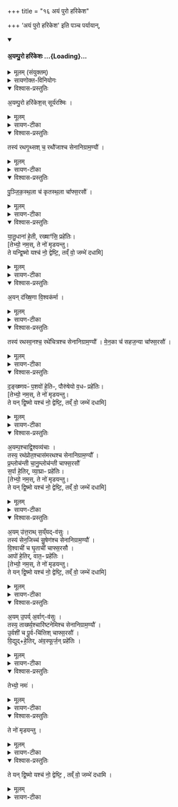 +++
title = "१६ अयं पुरो हरिकेश"

+++
‘अयं पुरो हरिकेश' इति पञ्च पर्यायान्,

<div class="js_include" includetitle="false" newlevelforh1="4" unfilled url="/vedAH_yajuH/taittirIyam/saMhitA/yajuH/sarva-prastutiH/4/4/03_choDAkhyeShTakopadhAnam/ayaM_puro_harikeshaH.md">
<details open><summary><h4>अ॒यम्पु॒रो हरि॑केशः ...{Loading}...</h4></summary>
<details><summary>मूलम् (संयुक्तम्)</summary>

अ॒यम्पु॒रो हरि॑केश॒स्सूर्य॑रश्मि॒स्तस्य॑ रथगृ॒थ्सश्च॒ रथौ॑जाश्च सेनानिग्राम॒ण्यौ॑ पुञ्जिकस्थ॒ला च॑ कृतस्थ॒ला चा᳚फ्स॒रसौ॑ यातु॒धाना॑ हे॒ती रख्षाꣳ॑सि॒ प्रहे॑तिर॒यन्द॑ख्षि॒णा वि॒श्वक॑र्मा॒ तस्य॑ रथस्व॒नश्च॒ रथे॑चित्रश्च सेनानिग्राम॒ण्यौ॑ मेन॒का च॑ सहज॒न्या चा᳚फ्स॒रसौ॑ द॒ङ्ख्ष्णवᳶ॑ प॒शवो॑ हे॒तिᳶ पौरु॑षेयो व॒धᳶ प्रहे॑तिर॒यम्प॒श्चाद्वि॒श्वव्य॑चा॒स्तस्य॒ रथ॑प्रोत॒श्चास॑मरथश्च सेनानिग्राम॒ण्यौ᳚ प्र॒म्लोच॑न्ती च [7]  अ॒नु॒म्लोच॑न्ती चाफ्स॒रसौ॑ स॒र्पा हे॒तिर्व्या॒घ्राᳶ प्रहे॑तिर॒यमु॑त्त॒राथ्स॒य्ँयद्व॑सु॒स्तस्य॑ सेन॒जिच्च॑ सु॒षेण॑श्च सेनानिग्राम॒ण्यौ॑ वि॒श्वाची॑ च घृ॒ताची॑ चाफ्स॒रसा॒वापो॑ हे॒तिर्वात॒ᳶ प्रहे॑तिर॒यमु॒पर्य॒र्वाग्व॑सु॒स्तस्य॒ तार्ख्ष्य॒श्चारि॑ष्टनेमिश्च सेनानिग्राम॒ण्या॑वु॒र्वशी॑ च पू॒र्वचि॑त्तिश्चाफ्स॒रसौ॑ वि॒द्युद्धे॒तिर॑व॒स्फूर्ज॒न्प्रहे॑ति॒स्तेभ्यो॒ नम॒स्ते नो॑ मृडयन्तु॒ ते यम् [8]  द्वि॒ष्मो यश्च॑ नो॒ द्वेष्टि॒ तव्ँवो॒ जम्भे॑ दधाम्य्
</details>
<details><summary>सायणोक्त-विनियोगः</summary>

(अथ चतुर्थकाण्डे चतुर्थप्रपाठके तृतीयोऽनुवाकः) ।
द्वितीयेऽनुवाके नाकसदाख्या इष्टका उक्ताः।  
अथ तृतीयो चोडाख्या इष्टका उच्यन्ते ।  
कल्पः—“तासु पुरीषमध्यू (ध्यु) ह्यायं पुरो हरिकेश इति पञ्च चोडाअभ्युपदधाति द्वेष्यं मनसा ध्यानन्पश्चात्प्राचीमुत्तमाम्” इति।    
तत्र प्रथमं मन्त्रमाह— अयं पुरो हरिकेश इति ।

एतैर्मन्त्रैः साध्यमुपधानं विधत्ते—
“पञ्चचोडा उप दधात्यप्सरस एवैतमेता भूता अमुष्मिल्ँ लोक उप शेरेऽथो तनूपानीरेवैता यजमानस्य” [सं. का. ५ प्र. ३ अ. ७] इति।  
चूड संवरण इत्यास्माद्धातोरुत्पन्नश्चोडाशब्दः ।   नाकसदामुपरि च्छिद्रावरणार्थत्वादेता इष्टकाश्चोडा इत्युच्यन्ते ।   पञ्चसंख्याकाश्चोडाः पञ्चचाडोस्तासामु पधाने सत्येता इष्टका अप्सरस एव भूताः स्वर्गे लोक एनं यजमानमुपशेरते ।   अपि च, एता अप्सरसो यजमानस्य तनूपानीरेव शरीरपालनपरा एव ।  
उपधानकाले ध्यानविशेषं विधत्ते— “यं द्विष्यात्तमुपदधद्ध्यायेदेताभ्य एवैनं देवताभ्य आ वृश्चाति ताजगार्ति मार्छति” (सं. का. ५ प्र. ३ अ. ७) इति।  
यजमानो यं पुरुषं द्विष्यात्तं द्वेष्यमध्वर्युरुपधानं कुर्वन्ध्यायेत् ।   तेन ध्यानेनैताभ्य एवाग्निसेनान्यादिभ्यो देवताभ्य एनं द्वेष्यमावृश्चति सर्वतो विच्छिन्नं करोति ।   ताजगार्तिमार्छति तदानीमेव मरणं प्राप्नोति ।

नाकसदामुपरि पञ्चचोडोपधानं विधत्ते— “उत्तरा नाकसद्भ्य उप दधाति यथा जायामनीय गृहेषु निषादयति तादृगेव तत्” [सं. का. ५ प्र. ३ अ. ७] इति।  
गृहस्थानीया नाकसदो जायास्थानीयाः पञ्चचोडाः ।  
तत्रायं पश्चादिति तृतीयमन्त्रेणोपधेया येयमिष्टका तस्याश्चरमत्वं विधत्ते— “पश्चात्प्राचीमुत्तरामुप दधाति तस्मात्पश्चात्प्राची पत्न्यन्वास्ते” [सं. का. ५ प्र. ३ अ. ७] इति।  
यस्मात्पश्चिमायां दिशि प्राङ्मुखत्वेनापेधेया इ (मि) ष्टका (कां) चरमत्वे नोपधत्ते तस्मात्पश्चिमायां दिश्यवस्थाय प्राङ्मुखी पत्नी गार्हपत्यमुपविशति ।
</details>
<details open><summary>विश्वास-प्रस्तुतिः</summary>

अ॒यम्पु॒रो हरि॑केश॒स् सूर्य॑रश्मिः ।
</details>
<details><summary>मूलम्</summary>

अ॒यम्पु॒रो हरि॑केश॒स्सूर्य॑रश्मिः ।
</details>
<details><summary>सायण-टीका</summary>

अयमग्निः पुरः पूर्वस्यां दिशि हरिकेशो हिरण्यवर्णकेशसमाना ज्वाला यस्यासौ हरिकेशः सूर्यसमानरश्मिस्
</details>
<details open><summary>विश्वास-प्रस्तुतिः</summary>

तस्य॑ रथगृ॒थ्सश् च॒ रथौ॑जाश्च सेनानिग्राम॒ण्यौ॑ ।
</details>
<details><summary>मूलम्</summary>

तस्य॑ रथगृ॒थ्सश्च॒ रथौ॑जाश्च सेनानिग्राम॒ण्यौ॑ ।
</details>
<details><summary>सायण-टीका</summary>

तस्य तादृशस्याग्नेः  
२०५४ परिचारकौ द्वौ सेनानिग्रामण्यौ ।  
एकः सेनां परराज्येषु नयत्यपरः स्वराज्ये ग्रामं नयति ।  
तत्र रथगृत्स इति सेनान्यो नामधेयम् ।  
गृत्सो गर्धनवान् ।  
यस्य रथे महती तृष्णा सोऽयं रथगृत्सः ।  
रथौजा इति ग्रामण्यो नामधेयम् ।  
ओजो बलम् ।  
यस्य रथारोहणे बलाधिक्यं स रथौजाः ।  
यथैतौ मुख्यौ परिचारकौ
</details>
<details open><summary>विश्वास-प्रस्तुतिः</summary>

पु॒ञ्जि॒क॒स्थ॒ला च॑ कृतस्थ॒ला चा᳚फ्स॒रसौ॑ ।
</details>
<details><summary>मूलम्</summary>

पु॒ञ्जि॒क॒स्थ॒ला च॑ कृतस्थ॒ला चा᳚फ्स॒रसौ॑ ।
</details>
<details><summary>सायण-टीका</summary>

तथा द्व अप्सरसौ परिचारिके ।  
तत्र पुञ्जिकस्थलेत्येकस्या नामधेयं, कृतस्तले त्यपरस्या नामधेयम् ।  
यातुधाना रक्षांसि चेत्यवान्तरजातिभेदोऽवगन्तव्यः ।
</details>
<details open><summary>विश्वास-प्रस्तुतिः</summary>

या॒तु॒धाना॑ हे॒ती, रख्षाꣳ॑सि॒ प्रहे॑तिः।  
[तेभ्यो॒ नम॒स्, ते नो॑ मृडयन्तु।  
ते यन्द्वि॒ष्मो यश्च॑ नो॒ द्वेष्टि॒, तव्ँ वो॒ जम्भे॑ दधामि]
</details>
<details><summary>मूलम्</summary>

या॒तु॒धाना॑ हे॒ती रख्षाꣳ॑सि॒ प्रहे॑तिः
</details>
<details><summary>सायण-टीका</summary>

हेतिप्रहेती अप्यायुधविशेषौ ।  
तत्र यातुधानाः क्रूरास्तीक्ष्णहेतिस्वरूषाः ।  
रक्षांस्यतिक्रूराणि अतितीक्ष्णप्रहेतिरूपाणि ।  
यस्याग्रेरिदं सर्वं हे इष्टके तदग्निस्वरूपाऽसीत्यभिप्रायः ।   एवं सर्वत्र योज्यम् ।
</details>
<details open><summary>विश्वास-प्रस्तुतिः</summary>

अ॒यन् द॑ख्षि॒णा वि॒श्वक॑र्मा   ।
</details>
<details><summary>मूलम्</summary>

अ॒यन्द॑ख्षि॒णा वि॒श्वक॑र्मा   ।
</details>
<details><summary>सायण-टीका</summary>

अथ द्वितीयमन्त्रमाह— अयं दक्षिणेति ।   विश्वानि कर्माण्यग्निहोत्रादीनि यस्याग्नेः सोऽयं विश्वकर्मादक्षिणस्यां दिशि स्थितः ।
</details>
<details open><summary>विश्वास-प्रस्तुतिः</summary>

तस्य॑ रथस्व॒नश्च॒ रथे॑चित्रश्च सेनानिग्राम॒ण्यौ॑   ।
मे॒न॒का च॑॑ सहज॒न्या चा᳚फ्स॒रसौ॑ ।
</details>
<details><summary>मूलम्</summary>

तस्य॑ रथस्व॒नश्च॒ रथे॑चित्रश्च सेनानिग्राम॒ण्यौ॑   ।
मे॒न॒का च॑॑ सहज॒न्या चा᳚फ्स॒रसौ॑ ।
</details>
<details><summary>सायण-टीका</summary>

तस्य रथस्वनः सेनानी रथेचित्रो ग्रामणीः मेनकेति सहजन्येति चाप्सरसोर्नामधेयम् ।
</details>
<details open><summary>विश्वास-प्रस्तुतिः</summary>

द॒ङ्ख्ष्णवᳶ॑ प॒शवो॑ हे॒तिᳶ, पौरु॑षेयो व॒धᳶ प्रहे॑तिः।   
[तेभ्यो॒ नम॒स्, ते नो॑ मृडयन्तु।  
ते यन् द्वि॒ष्मो यश्च॑ नो॒ द्वेष्टि॒, तव्ँ वो॒ जम्भे॑ दधामि]
</details>
<details><summary>मूलम्</summary>

द॒ङ्ख्ष्णवᳶ॑ प॒शवो॑ हे॒तिᳶ पौरु॑षेयो व॒धᳶ प्रहे॑तिः+++( तेभ्यो॒ नम॒स् , ते नो॑ मृडयन्तु॒ ते यन्द्वि॒ष्मो यश्च॑ नो॒ द्वेष्टि॒ , तव्ँवो॒ जम्भे॑ दधामि )+++  ।
</details>
<details><summary>सायण-टीका</summary>

दङ्क्ष्णवो दंशनशीला व्याघ्रादयो हेतिः ।   संग्रामे पुरुषसंबन्धी यो वघः स प्रहेतिः ।
</details>
<details open><summary>विश्वास-प्रस्तुतिः</summary>

अ॒यम्प॒श्चाद्वि॒श्वव्य॑चाः   ।   
तस्य॒ रथ॑प्रोत॒श्चास॑मरथश्च सेनानिग्राम॒ण्यौ᳚    ।   
प्र॒म्लोच॑न्ती चा॒नु॒म्लोच॑न्ती चाफ्स॒रसौ॑    
स॒र्पा हे॒तिर्, व्या॒घ्राᳶ प्रहे॑तिः।   
[तेभ्यो॒ नम॒स्, ते नो॑ मृडयन्तु।  
ते यन् द्वि॒ष्मो यश्च॑ नो॒ द्वेष्टि॒, तव्ँ वो॒ जम्भे॑ दधामि]
</details>
<details><summary>मूलम्</summary>

अ॒यम्प॒श्चाद्वि॒श्वव्य॑चाः   ।   
तस्य॒ रथ॑प्रोत॒श्चास॑मरथश्च सेनानिग्राम॒ण्यौ᳚    ।   
प्र॒म्लोच॑न्ती चा॒नु॒म्लोच॑न्ती चाफ्स॒रसौ॑    
स॒र्पा हे॒तिर्व्या॒घ्राᳶ प्रहे॑तिः +++(तेभ्यो॒ नम॒स् , ते नो॑ मृडयन्तु॒  ते यन्द्वि॒ष्मो यश्च॑ नो॒ द्वेष्टि॒ , तव्ँवो॒ जम्भे॑ दधामि )+++ ।
</details>
<details><summary>सायण-टीका</summary>

अथ तृतीयमन्त्रमाह— अयं पश्चादिति ।   विश्वं व्यचति प्राप्नोतीति विश्वव्यचाः ।   सर्वमन्यत्पूर्ववद्व्याख्येयम् ।
</details>
<details open><summary>विश्वास-प्रस्तुतिः</summary>

अ॒यम् उ॑त्त॒राथ् स॒य्ँयद्-व॑सुः  ।     
तस्य॑ सेन॒जिच्च॑ सु॒षेण॑श्च सेनानिग्राम॒ण्यौ॑    ।   
वि॒श्वाची॑ च घृ॒ताची॑ चाफ्स॒रसौ ।   
आपो॑ हे॒तिर्, वात॒ᳶ प्रहे॑तिः ।   
[तेभ्यो॒ नम॒स्, ते नो॑ मृडयन्तु।  
ते यन् द्वि॒ष्मो यश्च॑ नो॒ द्वेष्टि॒, तव्ँ वो॒ जम्भे॑ दधामि]
</details>
<details><summary>मूलम्</summary>

अ॒यमु॑त्त॒राथ्स॒य्ँयद्व॑सुः  ।     
तस्य॑ सेन॒जिच्च॑ सु॒षेण॑श्च सेनानिग्राम॒ण्यौ॑    ।   
वि॒श्वाची॑ च घृ॒ताची॑ चाफ्स॒रसौ ।   
आपो॑ हे॒तिर्वात॒ᳶ प्रहे॑तिः +++(तेभ्यो॒ नम॒स् , ते नो॑ मृडयन्तु॒  ते यन्द्वि॒ष्मो यश्च॑ नो॒ द्वेष्टि॒ , तव्ँवो॒ जम्भे॑ दधामि )+++ ।
</details>
<details><summary>सायण-टीका</summary>

अथ चतुर्थमन्त्रमाह— अयमुत्तरादिति संयत्प्राप्तं वसु धनं यस्याग्नेः सोऽयं संयद्वसुः।   सोऽग्निरुत्तरादुत्तरस्यां दिशि वर्तते ।   शेषं पूर्वेवत् ।
</details>
<details open><summary>विश्वास-प्रस्तुतिः</summary>

अ॒यम् उ॒पर्य् अ॒र्वाग्-व॑सुः   ।   
तस्य॒ तार्ख्ष्य॒श्चारि॑ष्टनेमिश्च सेनानिग्राम॒ण्यौ॑    ।   
उ॒र्वशी॑ च पू॒र्व-चि॑त्तिश् चाफ्स॒रसौ॑    ।   
वि॒द्युद्+हे॒तिर्, अ॑व॒स्फूर्ज॒न् प्रहे॑तिः ।
</details>
<details><summary>मूलम्</summary>

अ॒यमु॒पर्य॒र्वाग्व॑सुः   ।   
तस्य॒ तार्ख्ष्य॒श्चारि॑ष्टनेमिश्च सेनानिग्राम॒ण्यौ॑    ।   
उ॒र्वशी॑ च पू॒र्वचि॑त्तिश्चाफ्स॒रसौ॑    ।   
वि॒द्युद्धे॒तिर॑व॒स्फूर्ज॒न्प्रहे॑तिः ।
</details>
<details><summary>सायण-टीका</summary>

अथ पञ्चममन्त्रमाह— अयमुत्तर्यर्वादिति ।   अर्वाग्वसुरधोमुखत्वेन वसुनो मेघाद्भूमौ पतनाद्वैद्युतोऽग्निस्तथोच्यते ।   स चोपर्यूर्ध्वायां दिशि प्रवर्तते ।  भयहेतुप्रकाशा विद्युत् ।   मारकोऽशनिरवस्फूर्जन् ।
</details>
<details open><summary>विश्वास-प्रस्तुतिः</summary>

तेभ्यो॒ नमः॑ ।
</details>
<details><summary>मूलम्</summary>

तेभ्यो॒ नमः॑ ।
</details>
<details><summary>सायण-टीका</summary>

एतेषु पञ्चस्वपि मन्त्रेष्वनुषञ्जनीयं शेषमाह—
तेभ्यो नमस्त इति ।   योऽयमग्निर्यौ च सेनानिग्रामण्यौ ये चाप्सरसौ यौ च हेतिप्रहेती तेभ्यः सर्वेभ्यो नमोऽस्तु ।
</details>
<details open><summary>विश्वास-प्रस्तुतिः</summary>

ते नो॑ मृडयन्तु  ।
</details>
<details><summary>मूलम्</summary>

ते नो॑ मृडयन्तु  ।
</details>
<details><summary>सायण-टीका</summary>

ते सर्वे नोऽस्मान्मृडयन्तु सुखयन्तु ।
</details>
<details open><summary>विश्वास-प्रस्तुतिः</summary>

ते यन् द्वि॒ष्मो यश्च॑ नो॒ द्वेष्टि॒ , तव्ँ वो॒ जम्भे॑ दधामि ।
</details>
<details><summary>मूलम्</summary>

ते यन्द्वि॒ष्मो यश्च॑ नो॒ द्वेष्टि॒ , तव्ँवो॒ जम्भे॑ दधामि ।
</details>
<details><summary>सायण-टीका</summary>

यं वैरिणं ते वयं द्विष्मो यश्च वैरी नोऽस्मान्द्वेष्टि तं वैरिणं युष्माभिरनुगृहितोऽहं वो   २०५५ युष्माकं जम्भे विदारितास्ये दधामि स्थापयामि ।
</details>
</details>
</div>  

